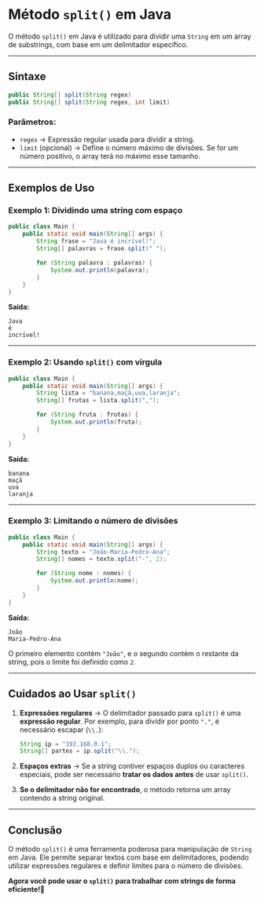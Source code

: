 #  Método `split()` em Java

O método `split()` em Java é utilizado para dividir uma `String` em um array de substrings, com base em um delimitador específico.

---

##  **Sintaxe**
```java
public String[] split(String regex)
public String[] split(String regex, int limit)
```

### **Parâmetros**:
- `regex` → Expressão regular usada para dividir a string.
- `limit` (opcional) → Define o número máximo de divisões. Se for um número positivo, o array terá no máximo esse tamanho.

---

##  **Exemplos de Uso**

### **Exemplo 1: Dividindo uma string com espaço**
```java
public class Main {
    public static void main(String[] args) {
        String frase = "Java é incrível!";
        String[] palavras = frase.split(" ");

        for (String palavra : palavras) {
            System.out.println(palavra);
        }
    }
}
```
**Saída:**
```
Java
é
incrível!
```

---

### **Exemplo 2: Usando `split()` com vírgula**
```java
public class Main {
    public static void main(String[] args) {
        String lista = "banana,maçã,uva,laranja";
        String[] frutas = lista.split(",");

        for (String fruta : frutas) {
            System.out.println(fruta);
        }
    }
}
```
**Saída:**
```
banana
maçã
uva
laranja
```

---

### **Exemplo 3: Limitando o número de divisões**
```java
public class Main {
    public static void main(String[] args) {
        String texto = "João-Maria-Pedro-Ana";
        String[] nomes = texto.split("-", 2);

        for (String nome : nomes) {
            System.out.println(nome);
        }
    }
}
```
**Saída:**
```
João
Maria-Pedro-Ana
```
 O primeiro elemento contém `"João"`, e o segundo contém o restante da string, pois o limite foi definido como `2`.

---

##  **Cuidados ao Usar `split()`**
1. **Expressões regulares** → O delimitador passado para `split()` é uma **expressão regular**. Por exemplo, para dividir por ponto `"."`, é necessário escapar (`\\.`):
   ```java
   String ip = "192.168.0.1";
   String[] partes = ip.split("\\.");
   ```

2. **Espaços extras** → Se a string contiver espaços duplos ou caracteres especiais, pode ser necessário **tratar os dados antes** de usar `split()`.

3. **Se o delimitador não for encontrado**, o método retorna um array contendo a string original.

---

##  **Conclusão**
O método `split()` é uma ferramenta poderosa para manipulação de `String` em Java. Ele permite separar textos com base em delimitadores, podendo utilizar expressões regulares e definir limites para o número de divisões.

**Agora você pode usar o `split()` para trabalhar com strings de forma eficiente!🚀**
